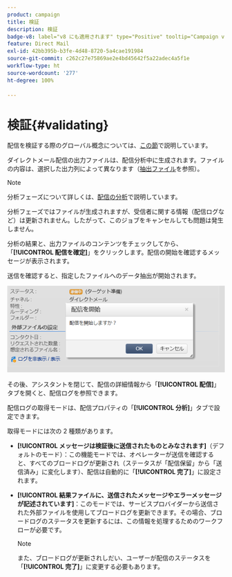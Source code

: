 ```yaml
---
product: campaign
title: 検証
description: 検証
badge-v8: label="v8 にも適用されます" type="Positive" tooltip="Campaign v8 にも適用されます"
feature: Direct Mail
exl-id: 42bb395b-b3fe-4d48-8720-5a4cae191984
source-git-commit: c262c27e75869ae2e4bd45642f5a22adec4a5f1e
workflow-type: ht
source-wordcount: '277'
ht-degree: 100%

---
```


# 検証{#validating}



配信を検証する際のグローバル概念については、[この節](steps-validating-the-delivery.md)で説明しています。

ダイレクトメール配信の出力ファイルは、配信分析中に生成されます。ファイルの内容は、選択した出力列によって異なります（[抽出ファイル](defining-the-direct-mail-content.md#extraction-file)を参照）。

>[!NOTE]
>
>分析フェーズについて詳しくは、[配信の分析](steps-validating-the-delivery.md#analyzing-the-delivery)で説明しています。

分析フェーズではファイルが生成されますが、受信者に関する情報（配信ログなど）は更新されません。したがって、このジョブをキャンセルしても問題は発生しません。

分析の結果と、出力ファイルのコンテンツをチェックしてから、「**[!UICONTROL 配信を確定]**」をクリックします。配信の開始を確認するメッセージが表示されます。

送信を確認すると、指定したファイルへのデータ抽出が開始されます。

![](assets/s_ncs_user_postal_del_send_confirm_postal.png)

その後、アシスタントを閉じて、配信の詳細情報から「**[!UICONTROL 配信]**」タブを開くと、配信ログを参照できます。

配信ログの取得モードは、配信プロパティの「**[!UICONTROL 分析]**」タブで設定できます。

取得モードには次の 2 種類があります。

* **[!UICONTROL メッセージは検証後に送信されたものとみなされます]**（デフォルトのモード）：この機能モードでは、オペレーターが送信を確認すると、すべてのブロードログが更新され（ステータスが「配信保留」から「送信済み」に変化します）、配信は自動的に「**[!UICONTROL 完了]**」に設定されます。
* **[!UICONTROL 結果ファイルに、送信されたメッセージやエラーメッセージが記述されています]**：このモードでは、サービスプロバイダーから送信された外部ファイルを使用してブロードログを更新できます。その場合、ブロードログのステータスを更新するには、この情報を処理するためのワークフローが必要です。

  >[!NOTE]
  >
  >また、ブロードログが更新されしだい、ユーザーが配信のステータスを「**[!UICONTROL 完了]**」に変更する必要もあります。
